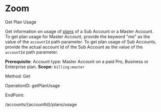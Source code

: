 #     Zoom


Get Plan Usage

Get information on usage of [plans](https://marketplace.zoom.us/docs/api-reference/other-references/plans) of a Sub Account or a Master Account. To get plan usage for Master Account, provide the keyword "me" as the value of the `accountId` path parameter. To get plan usage of Sub Accounts, provide the actual account Id of the Sub Account as the value of the `accountId` path parameter. 

**Prerequisite**:
Account type: Master Account on a paid Pro, Business or Enterprise plan.
**Scope:** `billing:master`
 

Method: Get

OperationID: getPlanUsage

EndPoint:

/accounts/{accountId}/plans/usage
